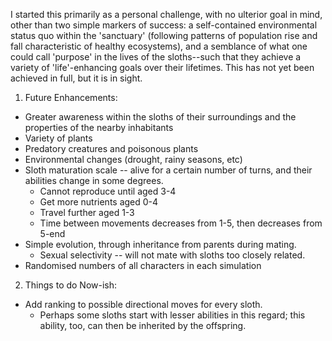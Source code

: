 I started this primarily as a personal challenge, with no ulterior goal in mind, other than two simple markers of success: a self-contained environmental status quo within the 'sanctuary' (following patterns of population rise and fall characteristic of healthy ecosystems), and a semblance of what one could call 'purpose' in the lives of the sloths--such that they achieve a variety of 'life'-enhancing goals over their lifetimes.  This has not yet been achieved in full, but it is in sight.

1. Future Enhancements:
  * Greater awareness within the sloths of their surroundings and the properties of the nearby inhabitants
  * Variety of plants
  * Predatory creatures and poisonous plants
  * Environmental changes (drought, rainy seasons, etc)
  * Sloth maturation scale -- alive for a certain number of turns, and their abilities change in some degrees.  
  	* Cannot reproduce until aged 3-4
  	* Get more nutrients aged 0-4
  	* Travel further aged 1-3
  	* Time between movements decreases from 1-5, then decreases from 5-end
  * Simple evolution, through inheritance from parents during mating.
    * Sexual selectivity -- will not mate with sloths too closely related.
  * Randomised numbers of all characters in each simulation




2. Things to do Now-ish:
  * Add ranking to possible directional moves for every sloth.
    * Perhaps some sloths start with lesser abilities in this regard; this ability, too, can then be inherited by the offspring.
